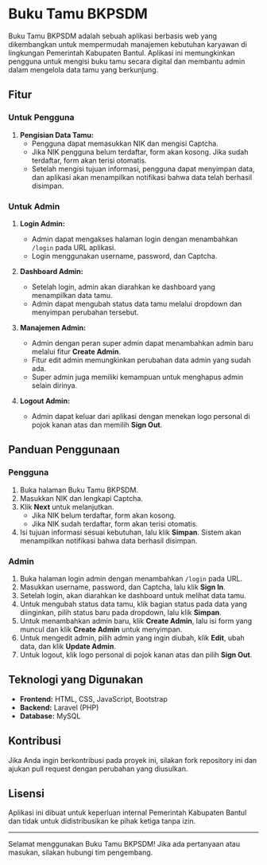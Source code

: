 # Buku Tamu BKPSDM

Buku Tamu BKPSDM adalah sebuah aplikasi berbasis web yang dikembangkan untuk mempermudah manajemen kebutuhan karyawan di lingkungan Pemerintah Kabupaten Bantul. Aplikasi ini memungkinkan pengguna untuk mengisi buku tamu secara digital dan membantu admin dalam mengelola data tamu yang berkunjung.

## Fitur

### Untuk Pengguna
1. **Pengisian Data Tamu:**
   - Pengguna dapat memasukkan NIK dan mengisi Captcha.
   - Jika NIK pengguna belum terdaftar, form akan kosong. Jika sudah terdaftar, form akan terisi otomatis.
   - Setelah mengisi tujuan informasi, pengguna dapat menyimpan data, dan aplikasi akan menampilkan notifikasi bahwa data telah berhasil disimpan.

### Untuk Admin
1. **Login Admin:**
   - Admin dapat mengakses halaman login dengan menambahkan `/login` pada URL aplikasi.
   - Login menggunakan username, password, dan Captcha.

2. **Dashboard Admin:**
   - Setelah login, admin akan diarahkan ke dashboard yang menampilkan data tamu.
   - Admin dapat mengubah status data tamu melalui dropdown dan menyimpan perubahan tersebut.

3. **Manajemen Admin:**
   - Admin dengan peran super admin dapat menambahkan admin baru melalui fitur **Create Admin**.
   - Fitur edit admin memungkinkan perubahan data admin yang sudah ada.
   - Super admin juga memiliki kemampuan untuk menghapus admin selain dirinya.

4. **Logout Admin:**
   - Admin dapat keluar dari aplikasi dengan menekan logo personal di pojok kanan atas dan memilih **Sign Out**.

## Panduan Penggunaan

### Pengguna
1. Buka halaman Buku Tamu BKPSDM.
2. Masukkan NIK dan lengkapi Captcha.
3. Klik **Next** untuk melanjutkan.
   - Jika NIK belum terdaftar, form akan kosong.
   - Jika NIK sudah terdaftar, form akan terisi otomatis.
4. Isi tujuan informasi sesuai kebutuhan, lalu klik **Simpan**. Sistem akan menampilkan notifikasi bahwa data berhasil disimpan.

### Admin
1. Buka halaman login admin dengan menambahkan `/login` pada URL.
2. Masukkan username, password, dan Captcha, lalu klik **Sign In**.
3. Setelah login, akan diarahkan ke dashboard untuk melihat data tamu.
4. Untuk mengubah status data tamu, klik bagian status pada data yang diinginkan, pilih status baru pada dropdown, lalu klik **Simpan**.
5. Untuk menambahkan admin baru, klik **Create Admin**, lalu isi form yang muncul dan klik **Create Admin** untuk menyimpan.
6. Untuk mengedit admin, pilih admin yang ingin diubah, klik **Edit**, ubah data, dan klik **Update Admin**.
7. Untuk logout, klik logo personal di pojok kanan atas dan pilih **Sign Out**.

## Teknologi yang Digunakan
- **Frontend:** HTML, CSS, JavaScript, Bootstrap
- **Backend:** Laravel (PHP)
- **Database:** MySQL

## Kontribusi
Jika Anda ingin berkontribusi pada proyek ini, silakan fork repository ini dan ajukan pull request dengan perubahan yang diusulkan.

## Lisensi
Aplikasi ini dibuat untuk keperluan internal Pemerintah Kabupaten Bantul dan tidak untuk didistribusikan ke pihak ketiga tanpa izin.

---

Selamat menggunakan Buku Tamu BKPSDM! Jika ada pertanyaan atau masukan, silakan hubungi tim pengembang.
